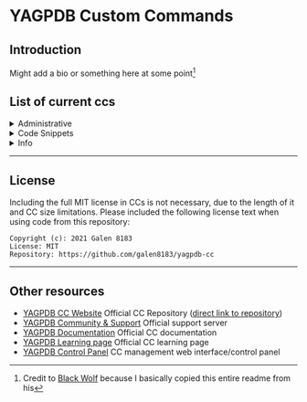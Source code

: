# YAGPDB Custom Commands

## Introduction

Might add a bio or something here at some point[^1]

## List of current ccs

<details><summary>Administrative</summary>

- [Open Folder](administrative)
  - [export CC](administrative/exportCC.gotmpl)

</details>

<details><summary>Code Snippets</summary>

- [Open Folder](code_snippets)
  - [caesar](code_snippets/caesar.gotmpl)
  - [parse flags](code_snippets/parseFlags.gotmpl)

</details>

<details><summary>Info</summary>

- [Open Folder](utility)
  - [colourConvert](utility/colourConvert.gotmpl)
  - [emojis](utility/emojis.gotmpl)

</details>

---

## License

Including the full MIT license in CCs is not necessary, due to the length of it and CC size limitations.
Please included the following license text when using code from this repository:

```
Copyright (c): 2021 Galen 8183
License: MIT
Repository: https://github.com/galen8183/yagpdb-cc
```

---

## Other resources

- [YAGPDB CC Website](https://yagpdb-cc.github.io/) Official CC Repository ([direct link to repository](https://github.com/yagpdb-cc/yagpdb-cc/tree/master/src))
- [YAGPDB Community & Support](https://discord.gg/4uY54rw) Official support server
- [YAGPDB Documentation](https://docs.yagpdb.xyz/reference/templates) Official CC documentation
- [YAGPDB Learning page](https://learn.yagpdb.xyz/) Official CC learning page
- [YAGPDB Control Panel](https://yagpdb.xyz/manage) CC management web interface/control panel
[^1]: Credit to [Black Wolf](https://github.com/BlackWolfWoof) because I basically copied this entire readme from his
